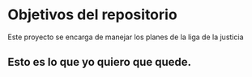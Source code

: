 # Objetivos del repositorio

Este proyecto se encarga de manejar los planes de la liga de la justicia


## Esto es lo que yo quiero que quede.  
